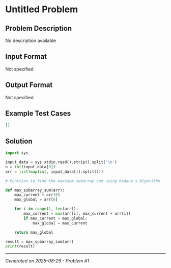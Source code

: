 # Untitled Problem

## Problem Description
No description available

## Input Format
Not specified

## Output Format
Not specified

## Example Test Cases
```json
[]
```

## Solution
```python
import sys

input_data = sys.stdin.read().strip().split('\n')
n = int(input_data[0])
arr = list(map(int, input_data[1].split()))

# Function to find the maximum subarray sum using Kadane's Algorithm

def max_subarray_sum(arr):
    max_current = arr[0]
    max_global = arr[0]

    for i in range(1, len(arr)):
        max_current = max(arr[i], max_current + arr[i])
        if max_current > max_global:
            max_global = max_current

    return max_global

result = max_subarray_sum(arr)
print(result)
```

---
*Generated on 2025-08-29 - Problem #1*